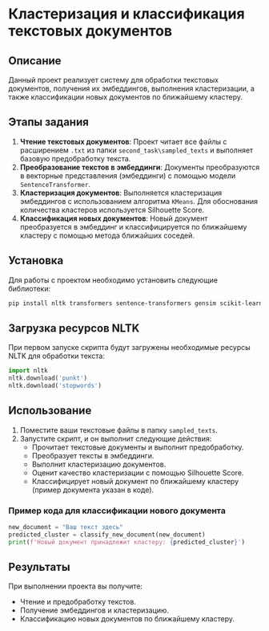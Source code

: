# Кластеризация и классификация текстовых документов

## Описание
Данный проект реализует систему для обработки текстовых документов, получения их эмбеддингов, выполнения кластеризации, а также классификации новых документов по ближайшему кластеру.

## Этапы задания
1. **Чтение текстовых документов**: Проект читает все файлы с расширением `.txt` из папки `second_task\sampled_texts` и выполняет базовую предобработку текста.
2. **Преобразование текстов в эмбеддинги**: Документы преобразуются в векторные представления (эмбеддинги) с помощью модели `SentenceTransformer`.
3. **Кластеризация документов**: Выполняется кластеризация эмбеддингов с использованием алгоритма `KMeans`. Для обоснования количества кластеров используется Silhouette Score.
4. **Классификация новых документов**: Новый документ преобразуется в эмбеддинг и классифицируется по ближайшему кластеру с помощью метода ближайших соседей.

## Установка

Для работы с проектом необходимо установить следующие библиотеки:

```bash
pip install nltk transformers sentence-transformers gensim scikit-learn numpy
```

## Загрузка ресурсов NLTK

При первом запуске скрипта будут загружены необходимые ресурсы NLTK для обработки текста:

```python
import nltk
nltk.download('punkt')
nltk.download('stopwords')
```

## Использование

1. Поместите ваши текстовые файлы в папку `sampled_texts`.
2. Запустите скрипт, и он выполнит следующие действия:
   - Прочитает текстовые документы и выполнит предобработку.
   - Преобразует тексты в эмбеддинги.
   - Выполнит кластеризацию документов.
   - Оценит качество кластеризации с помощью Silhouette Score.
   - Классифицирует новый документ по ближайшему кластеру (пример документа указан в коде).

### Пример кода для классификации нового документа

```python
new_document = "Ваш текст здесь"
predicted_cluster = classify_new_document(new_document)
print(f'Новый документ принадлежит кластеру: {predicted_cluster}')
```

## Результаты

При выполнении проекта вы получите:
- Чтение и предобработку текстов.
- Получение эмбеддингов и кластеризацию.
- Классификацию новых документов по ближайшему кластеру.

